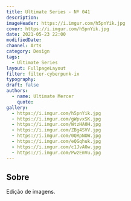 ```yaml
---
title: Ultimate Series - Nº 041
description:
imageHeader: https://i.imgur.com/h5pnYik.jpg
cover: https://i.imgur.com/h5pnYik.jpg
date: 2021-05-23 22:00
modifiedDate:
channel: Arts
category: Design
tags:
  - Ultimate Series
layout: FullpageLayout
filter: filter-cyberpunk-ix
typography:
draft: false
authors:
  - name: Ultimate Mercer
    quote:
gallery:
  - https://i.imgur.com/h5pnYik.jpg
  - https://i.imgur.com/gWpvxSK.jpg
  - https://i.imgur.com/WtzHA0H.jpg
  - https://i.imgur.com/ZBg4SVV.jpg
  - https://i.imgur.com/0QRpNOW.jpg
  - https://i.imgur.com/eQGqhuk.jpg
  - https://i.imgur.com/c1JvA0w.jpg
  - https://i.imgur.com/PwzEmVu.jpg
---
```


## Sobre

Edição de imagens.
